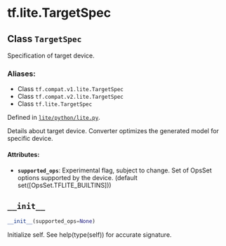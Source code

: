 <div itemscope itemtype="http://developers.google.com/ReferenceObject">
<meta itemprop="name" content="tf.lite.TargetSpec" />
<meta itemprop="path" content="Stable" />
<meta itemprop="property" content="__init__"/>
</div>

# tf.lite.TargetSpec

## Class `TargetSpec`

Specification of target device.



### Aliases:

* Class `tf.compat.v1.lite.TargetSpec`
* Class `tf.compat.v2.lite.TargetSpec`
* Class `tf.lite.TargetSpec`



Defined in [`lite/python/lite.py`](/code/stable/tensorflow/lite/python/lite.py).

<!-- Placeholder for "Used in" -->

Details about target device. Converter optimizes the generated model for
specific device.

#### Attributes:


* <b>`supported_ops`</b>: Experimental flag, subject to change. Set of OpsSet options
  supported by the device. (default set([OpsSet.TFLITE_BUILTINS]))

<h2 id="__init__"><code>__init__</code></h2>

``` python
__init__(supported_ops=None)
```

Initialize self.  See help(type(self)) for accurate signature.




